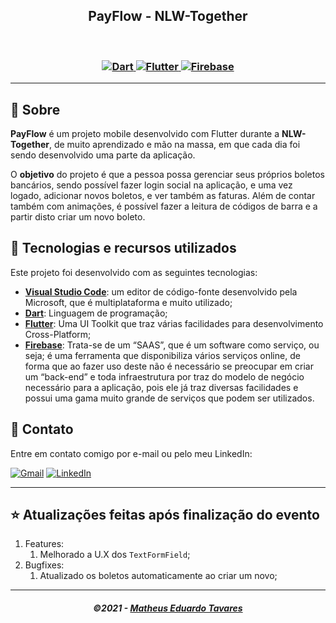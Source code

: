 <h2 align="center">
  PayFlow - NLW-Together
</h2>

<br/>

<h3 align="center">
  <a href="https://dart.dev/">
    <img alt="Dart" src="https://img.shields.io/badge/Dart-0175C2?style=for-the-badge&logo=dart&logoColor=white">
  </a>
  <a href="https://flutter.dev/">
    <img alt="Flutter" src="https://img.shields.io/badge/Flutter-02569B?style=for-the-badge&logo=flutter&logoColor=white">
  </a>
  <a href="https://firebase.google.com">
    <img alt="Firebase" src="https://img.shields.io/badge/firebase-ffca28?style=for-the-badge&logo=firebase&logoColor=black">
  </a>
</h3>

---

## 📃 Sobre

**PayFlow** é um projeto mobile desenvolvido com Flutter durante a **NLW-Together**, de muito aprendizado e mão na massa, em que cada dia foi sendo desenvolvido uma parte da aplicação.

O **objetivo** do projeto é que a pessoa possa gerenciar seus próprios boletos bancários, sendo possível fazer login social na aplicação, e uma vez logado, adicionar novos boletos, e ver também as faturas. Além de contar também com animações, é possível fazer a leitura de códigos de barra e a partir disto criar um novo boleto.

## 🚀 Tecnologias e recursos utilizados

Este projeto foi desenvolvido com as seguintes tecnologias:
- [**Visual Studio Code**](https://code.visualstudio.com/): um editor de código-fonte desenvolvido pela Microsoft, que é multiplataforma e muito utilizado;
- [**Dart**](https://dart.dev/): Linguagem de programação;
- [**Flutter**](https://flutter.dev/): Uma UI Toolkit que traz várias facilidades para desenvolvimento Cross-Platform;
- [**Firebase**](https://firebase.google.com): Trata-se de um “SAAS”, que é um software como serviço, ou seja; é uma ferramenta que disponibiliza vários serviços online, de forma que ao fazer uso deste não é necessário se preocupar em criar um “back-end” e toda infraestrutura por traz do modelo de negócio necessário para a aplicação, pois ele já traz diversas facilidades e possui uma gama muito grande de serviços que podem ser utilizados.


## 📲 Contato

Entre em contato comigo por e-mail ou pelo meu LinkedIn:

<a href="mailto:matheuseduardotavaresdev@gmail.com"><img src="https://img.shields.io/badge/Gmail-D14836?style=for-the-badge&logo=gmail&logoColor=white" alt="Gmail"/></a>
<a href="https://www.linkedin.com/in/matheus-eduardo-tavares-268589184/"><img src="https://img.shields.io/badge/linkedin%20-%230077B5.svg?&style=for-the-badge&logo=linkedin&logoColor=white" alt="LinkedIn"/></a>
***

## ⭐ Atualizações feitas após finalização do evento

1. Features:
    1. Melhorado a U.X dos `TextFormField`;
2. Bugfixes:  
    1. Atualizado os boletos automaticamente ao criar um novo;

---

<h5 align="center">
  &copy;2021 - <a href="https://github.com/matheusEduardoTavares">Matheus Eduardo Tavares</a>
</h5>